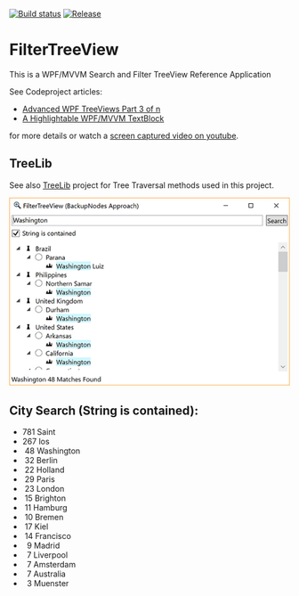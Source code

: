 [![Build status](https://ci.appveyor.com/api/projects/status/u762r32aupstrsph?svg=true)](https://ci.appveyor.com/project/Dirkster99/filtertreeview) [![Release](https://img.shields.io/github/release/Dirkster99/FilterTreeView.svg)](https://github.com/Dirkster99/FilterTreeView/releases/latest)

# FilterTreeView
This is a WPF/MVVM Search and Filter TreeView Reference Application

See Codeproject articles:
* <a href="https://www.codeproject.com/Articles/1213031/Advanced-WPF-TreeViews-Part-of-n">Advanced WPF TreeViews Part 3 of n</a>
* <a href="https://www.codeproject.com/Articles/1217419/A-Highlightable-WPF-MVVM-TextBlock">A Highlightable WPF/MVVM TextBlock</a>

for more details or watch a <a href="https://youtu.be/AVqIU4gAxWQ">screen captured video on youtube</a>.

## TreeLib
See also <a href="https://github.com/Dirkster99/TreeLib">TreeLib</a> project for Tree Traversal methods used in this project.

<img src="https://github.com/Dirkster99/Docu/blob/master/FilterTreeView/FilterTreeView_Screenshot.png?raw=true"/>

## City Search (String is contained):

* 781 Saint
* 267 los
* &nbsp;48 Washington
* &nbsp;32 Berlin
* &nbsp;22 Holland
* &nbsp;29 Paris
* &nbsp;23 London
* &nbsp;15 Brighton
* &nbsp;11 Hamburg
* &nbsp;10 Bremen
* &nbsp;17 Kiel
* &nbsp;14 Francisco
* &nbsp;&nbsp;9 Madrid
* &nbsp;&nbsp;7 Liverpool
* &nbsp;&nbsp;7 Amsterdam
* &nbsp;&nbsp;7 Australia
* &nbsp;&nbsp;3 Muenster
